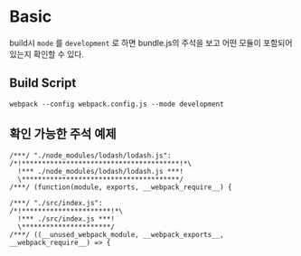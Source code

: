 # Basic

build시 `mode` 를 `development` 로 하면 bundle.js의 주석을 보고 어떤 모듈이 포함되어 있는지 확인할 수 있다.

## Build Script

`webpack --config webpack.config.js --mode development`

## 확인 가능한 주석 예제

```
/***/ "./node_modules/lodash/lodash.js":
/*!***************************************!*\
  !*** ./node_modules/lodash/lodash.js ***!
  \***************************************/
/***/ (function(module, exports, __webpack_require__) {
```

```
/***/ "./src/index.js":
/*!**********************!*\
  !*** ./src/index.js ***!
  \**********************/
/***/ ((__unused_webpack_module, __webpack_exports__, __webpack_require__) => {
```
